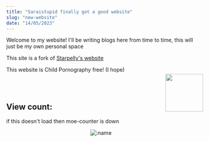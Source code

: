 ```yaml
---
title: "Saraistupid finally got a good website"
slug: "new-website"
date: "14/05/2023"
---
```


Welcome to my website! I'll be writing blogs here from time to time, this will just be my own personal space

This site is a fork of [Starpelly's website](https://starpelly.com/)

This website is Child Pornography free! (I hope)
<img src="https://cdn.discordapp.com/emojis/1064217837377429574.webp?size=256&quality=lossless" style="width: 100px; float:right; margin:20px; margin-right:-20px;" alt="">

<br>
<br>

## View count:

if this doesn't load then moe-counter is down
<p align="center">
   <img src="https://count.getloli.com/get/@Saraistupidgithubio" alt=":name" />
</p>
